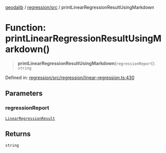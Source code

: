 [geodalib](../../../modules.md) / [regression/src](../index.md) / printLinearRegressionResultUsingMarkdown

# Function: printLinearRegressionResultUsingMarkdown()

> **printLinearRegressionResultUsingMarkdown**(`regressionReport`): `string`

Defined in: [regression/src/regression/linear-regression.ts:430](https://github.com/GeoDaCenter/geoda-lib/blob/5c8fba7800a0ff8c8ed4b8b260cc40d1229fb38a/js/packages/regression/src/regression/linear-regression.ts#L430)

## Parameters

### regressionReport

[`LinearRegressionResult`](../type-aliases/LinearRegressionResult.md)

## Returns

`string`
